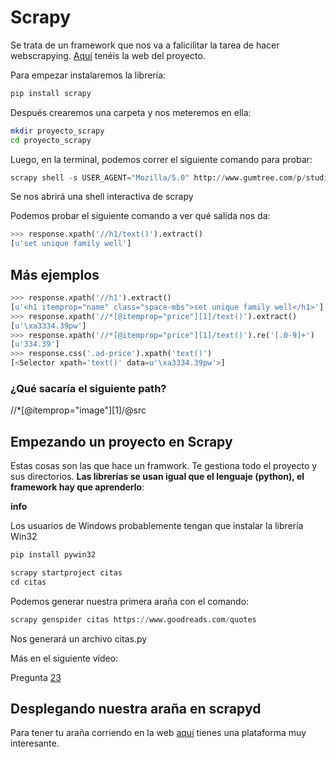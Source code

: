 # Scrapy

Se trata de un framework que nos va a falicilitar la tarea de hacer webscrapying. [Aquí](https://scrapy.org/) tenéis la web del proyecto.

Para empezar instalaremos la librería:

```python
pip install scrapy
```

Después crearemos una carpeta y nos meteremos en ella:

```bash
mkdir proyecto_scrapy
cd proyecto_scrapy
```

Luego, en la terminal, podemos correr el siguiente comando para probar:

```python
scrapy shell -s USER_AGENT="Mozilla/5.0" http://www.gumtree.com/p/studios-bedsits-rent/
```

Se nos abrirá una shell interactiva de scrapy

Podemos probar el siguiente comando a ver qué salida nos da:

```python
>>> response.xpath('//h1/text()').extract()
[u'set unique family well']
```

## Más ejemplos


```python
>>> response.xpath('//h1').extract()
[u'<h1 itemprop="name" class="space-mbs">set unique family well</h1>']
>>> response.xpath('//*[@itemprop="price"][1]/text()').extract()
[u'\xa3334.39pw']
>>> response.xpath('//*[@itemprop="price"][1]/text()').re('[.0-9]+')
[u'334.39']
>>> response.css('.ad-price').xpath('text()')
[<Selector xpath='text()' data=u'\xa3334.39pw'>]
```

### ¿Qué sacaría el siguiente path?

//*[@itemprop="image"][1]/@src

## Empezando un proyecto en Scrapy

Estas cosas son las que hace un framwork. Te gestiona todo el proyecto y sus directorios. **Las librerías se usan igual que el lenguaje (python), el framework hay que aprenderlo**:

**info**

Los usuarios de Windows probablemente tengan que instalar la librería Win32

```python
pip install pywin32
```

```python
scrapy startproject citas
cd citas
```

Podemos generar nuestra primera araña con el comando:

```python
scrapy genspider citas https://www.goodreads.com/quotes
```

Nos generará un archivo citas.py

Más en el siguiente vídeo:



Pregunta [23](https://classroom.google.com/c/MTg0NjkwNjQzMjVa/sa/MjI4MDc0NzA4Mzha/details)

<!--
%accordion%Solución%accordion%

//div[@class="greyText smallest Text"]

%/accordion%
-->

## Desplegando nuestra araña en scrapyd

Para tener tu araña corriendo en la web [aquí](https://scrapinghub.com/scrapy-cloud) tienes una plataforma muy interesante.